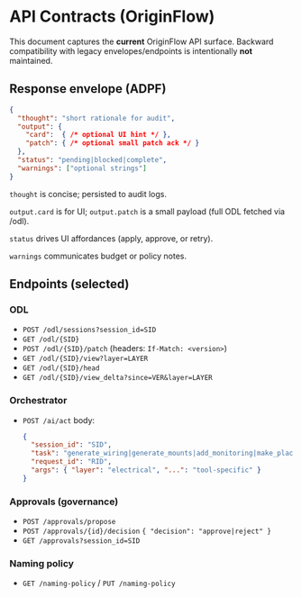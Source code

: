 # API Contracts (OriginFlow)

This document captures the **current** OriginFlow API surface. Backward compatibility with legacy envelopes/endpoints is intentionally **not** maintained.

## Response envelope (ADPF)
```json
{
  "thought": "short rationale for audit",
  "output": {
    "card":  { /* optional UI hint */ },
    "patch": { /* optional small patch ack */ }
  },
  "status": "pending|blocked|complete",
  "warnings": ["optional strings"]
}
```
`thought` is concise; persisted to audit logs.

`output.card` is for UI; `output.patch` is a small payload (full ODL fetched via /odl).

`status` drives UI affordances (apply, approve, or retry).

`warnings` communicates budget or policy notes.

## Endpoints (selected)

### ODL
- `POST /odl/sessions?session_id=SID`
- `GET /odl/{SID}`
- `POST /odl/{SID}/patch` (headers: `If-Match: <version>`)
- `GET /odl/{SID}/view?layer=LAYER`
- `GET /odl/{SID}/head`
- `GET /odl/{SID}/view_delta?since=VER&layer=LAYER`

### Orchestrator
- `POST /ai/act`
  body:
  ```json
  {
    "session_id": "SID",
    "task": "generate_wiring|generate_mounts|add_monitoring|make_placeholders|replace_placeholders",
    "request_id": "RID",
    "args": { "layer": "electrical", "...": "tool-specific" }
  }
  ```

### Approvals (governance)
- `POST /approvals/propose`
- `POST /approvals/{id}/decision` `{ "decision": "approve|reject" }`
- `GET /approvals?session_id=SID`

### Naming policy
- `GET /naming-policy` / `PUT /naming-policy`
